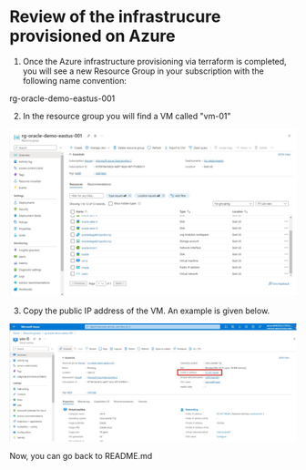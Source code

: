 # Review of the infrastrucure provisioned on Azure


1. Once the Azure infrastructure provisioning via terraform is completed, you will see a new Resource Group in your subscription with the following name convention:

rg-oracle-demo-eastus-001

2. In the resource group you will find a VM called "vm-01"

<img src="provisioned.jpg" />

3. Copy the public IP address of the VM. An example is given below.

<img src="publicip.jpg" />

Now, you can go back to README.md